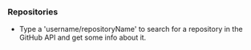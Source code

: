 ### Repositories

- Type a 'username/repositoryName' to search for a repository in the GitHub API and get some info about it.

